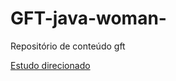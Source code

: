 # GFT-java-woman-
Repositório de conteúdo gft

[Estudo direcionado](https://tecnoblog.net/responde/como-usar-o-github-guia-para-iniciantes/#:~:text=O%20GitHub%20%C3%A9%20uma%20plataforma%20para%20hospedagem%20e,com%20uma%20vers%C3%A3o%20paga%20para%20empresas%20e%20profissionais.)
